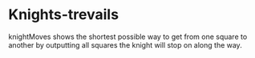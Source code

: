 # Knights-trevails

knightMoves shows the shortest possible way to get from one square to another by outputting all squares the knight will stop on along the way.

